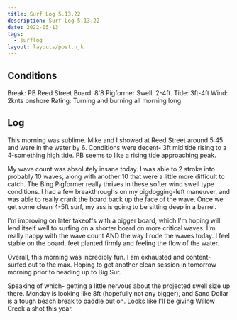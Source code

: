 ```yaml
---
title: Surf Log 5.13.22
description: Surf Log 5.13.22
date: 2022-05-13
tags:
  - surflog
layout: layouts/post.njk
---
```

## Conditions
Break: PB Reed Street
Board: 8'8 Pigformer
Swell: 2-4ft.
Tide: 3ft-4ft 
Wind: 2knts onshore
Rating: Turning and burning all morning long

## Log
This morning was sublime. Mike and I showed at Reed Street around 5:45 and were in the water by 6. Conditions were decent- 3ft mid tide rising to a 4-something high tide. PB seems to like a rising tide approaching peak. 

My wave count was absolutely insane today. I was able to 2 stroke into probably 10 waves, along with another 10 that were a little more difficult to catch. The Bing Pigformer really thrives in these softer wind swell type conditions. I had a few breakthroughs on my pigdogging-left maneuver, and was able to really crank the board back up the face of the wave. Once we get some clean 4-5ft surf, my ass is going to be sitting deep in a barrel. 

I'm improving on later takeoffs with a bigger board, which I'm hoping will lend itself well to surfing on a shorter board on more critical waves. I'm really happy with the wave count AND the way I rode the waves today. I feel stable on the board, feet planted firmly and feeling the flow of the water. 

Overall, this morning was incredibly fun. I am exhausted and content- surfed out to the max. Hoping to get another clean session in tomorrow morning prior to heading up to Big Sur.

Speaking of which- getting a little nervous about the projected swell size up there. Monday is looking like 8ft (hopefully not any bigger), and Sand Dollar is a tough beach break to paddle out on. Looks like I'll be giving Willow Creek a shot this year. 
